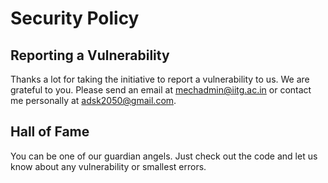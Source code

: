 # Security Policy

## Reporting a Vulnerability

Thanks a lot for taking the initiative to report a vulnerability to us. We are grateful to you.
Please send an email at [mechadmin@iitg.ac.in](mailto:mechadmin@iitg.ac.in) or contact me personally at [adsk2050@gmail.com](mailto:adsk2050@gmail.com).

## Hall of Fame
You can be one of our guardian angels. Just check out the code and let us know about any vulnerability or smallest errors. 
